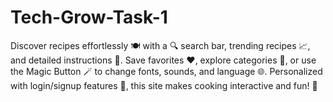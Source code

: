 # Tech-Grow-Task-1
Discover recipes effortlessly 🍽️ with a 🔍 search bar, trending recipes 📈, and detailed instructions 🥄. Save favorites ❤️, explore categories 📂, or use the Magic Button 🪄 to change fonts, sounds, and language 🌐. Personalized with login/signup features 🔑, this site makes cooking interactive and fun! 🎉
